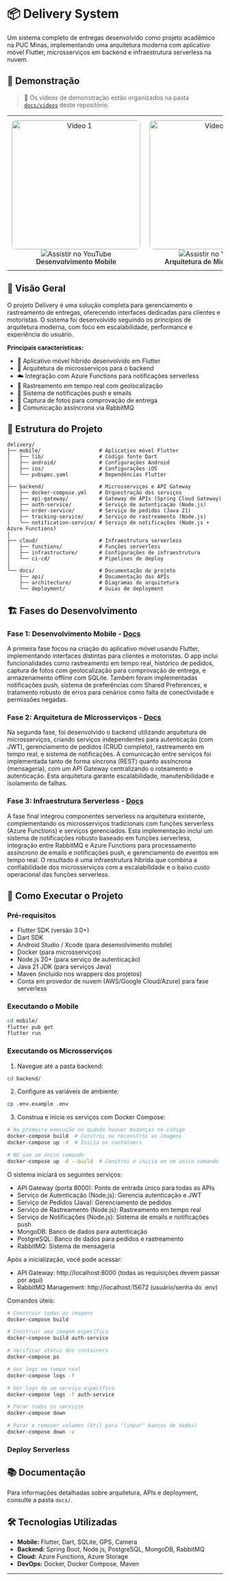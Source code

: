 # 📦 Delivery System

Um sistema completo de entregas desenvolvido como projeto acadêmico na PUC Minas, implementando uma arquitetura moderna com aplicativo móvel Flutter, microsserviços em backend e infraestrutura serverless na nuvem.

## 🎥 Demonstração
> 📂 Os vídeos de demonstração estão organizados na pasta [`docs/videos`](docs/videos) deste repositório.
<p align="center">
  <table>
    <tr>
      <!-- Card 1 -->
      <td align="center" style="padding: 10px;">
        <a href="https://www.youtube.com/shorts/lNh5pR27yVE" target="_blank" style="text-decoration: none;">
          <img src="https://img.youtube.com/vi/lNh5pR27yVE/hqdefault.jpg" width="300" alt="Vídeo 1" style="border-radius: 10px; border: 1px solid #ddd;">
          <br>
          <img src="https://img.shields.io/badge/YouTube-Assistir-red?style=flat-square&logo=youtube" alt="Assistir no YouTube">
          <br>
          <strong style="color: #333; font-family: Arial, sans-serif;">Desenvolvimento Mobile</strong>
        </a>
      </td>
      <!-- Card 2: Vídeo fornecido -->
      <td align="center" style="padding: 10px;">
        <a href="https://youtu.be/iJBoM_VGZxc?si=XFKRrbm1gI13MGgf" target="_blank" style="text-decoration: none;">
          <img src="https://img.youtube.com/vi/iJBoM_VGZxc/hqdefault.jpg" width="300" alt="Vídeo 2" style="border-radius: 10px; border: 1px solid #ddd;">
          <br>
          <img src="https://img.shields.io/badge/YouTube-Assistir-red?style=flat-square&logo=youtube" alt="Assistir no YouTube">
          <br>
          <strong style="color: #333; font-family: Arial, sans-serif;">Arquitetura de Microsserviços</strong>
        </a>
      </td>
      <!-- Card 3: Em Produção -->
      <td align="center" style="padding: 10px;">
        <div style="width:300px; height:180px; display:flex; align-items:center; justify-content:center; border-radius:10px; border:1px solid #ddd; background:#f5f5f5;">
          <strong style="color:#888; font-size:1.2em;">EM PRODUÇÃO</strong>
        </div>
        <br>
        <img src="https://img.shields.io/badge/YouTube-Em%20Breve-lightgrey?style=flat-square&logo=youtube" alt="Em Breve no YouTube">
        <br>
        <strong style="color: #333; font-family: Arial, sans-serif;">Infraestrutura Serverless</strong>
      </td>
    </tr>
  </table>
</p>


## 🚀 Visão Geral

O projeto Delivery é uma solução completa para gerenciamento e rastreamento de entregas, oferecendo interfaces dedicadas para clientes e motoristas. O sistema foi desenvolvido seguindo os princípios de arquitetura moderna, com foco em escalabilidade, performance e experiência do usuário.

**Principais características:**
- 📱 Aplicativo móvel híbrido desenvolvido em Flutter
- 🔧 Arquitetura de microsserviços para o backend
- ☁️ Integração com Azure Functions para notificações serverless
- 📍 Rastreamento em tempo real com geolocalização
- 🔔 Sistema de notificações push e emails
- 📸 Captura de fotos para comprovação de entrega
- 🐰 Comunicação assíncrona via RabbitMQ

## 📁 Estrutura do Projeto

```
delivery/
├── mobile/                   # Aplicativo móvel Flutter
│   ├── lib/                  # Código fonte Dart
│   ├── android/              # Configurações Android
│   ├── ios/                  # Configurações iOS
│   └── pubspec.yaml          # Dependências Flutter
│
├── backend/                  # Microsserviços e API Gateway
│   ├── docker-compose.yml    # Orquestração dos serviços
│   ├── api-gateway/          # Gateway de APIs (Spring Cloud Gateway)
│   ├── auth-service/         # Serviço de autenticação (Node.js)
│   ├── order-service/        # Serviço de pedidos (Java 21)
│   ├── tracking-service/     # Serviço de rastreamento (Node.js)
│   └── notification-service/ # Serviço de notificações (Node.js + Azure Functions)
│
├── cloud/                    # Infraestrutura serverless
│   ├── functions/            # Funções serverless
│   ├── infrastructure/       # Configurações de infraestrutura
│   └── ci-cd/                # Pipelines de deploy
│
└── docs/                     # Documentação do projeto
    ├── api/                  # Documentação das APIs
    ├── architecture/         # Diagramas de arquitetura
    └── deployment/           # Guias de deployment
```

## 🏗️ Fases do Desenvolvimento

### Fase 1: Desenvolvimento Mobile - [Docs](docs/especificacoes_entregas/entrega_01.md)
A primeira fase focou na criação do aplicativo móvel usando Flutter, implementando interfaces distintas para clientes e motoristas. O app inclui funcionalidades como rastreamento em tempo real, histórico de pedidos, captura de fotos com geolocalização para comprovação de entrega, e armazenamento offline com SQLite. Também foram implementadas notificações push, sistema de preferências com Shared Preferences, e tratamento robusto de erros para cenários como falta de conectividade e permissões negadas.

### Fase 2: Arquitetura de Microsserviços - [Docs](docs/especificacoes_entregas/entrega_02.md)
Na segunda fase, foi desenvolvido o backend utilizando arquitetura de microsserviços, criando serviços independentes para autenticação (com JWT), gerenciamento de pedidos (CRUD completo), rastreamento em tempo real, e sistema de notificações. A comunicação entre serviços foi implementada tanto de forma síncrona (REST) quanto assíncrona (mensageria), com um API Gateway centralizando o roteamento e autenticação. Esta arquitetura garante escalabilidade, manutenibilidade e isolamento de falhas.

### Fase 3: Infraestrutura Serverless - [Docs](docs/especificacoes_entregas/entrega_03.md)
A fase final integrou componentes serverless na arquitetura existente, complementando os microsserviços tradicionais com funções serverless (Azure Functions) e serviços gerenciados. Esta implementação inclui um sistema de notificações robusto baseado em funções serverless, integração entre RabbitMQ e Azure Functions para processamento assíncrono de emails e notificações push, e gerenciamento de eventos em tempo real. O resultado é uma infraestrutura híbrida que combina a confiabilidade dos microsserviços com a escalabilidade e o baixo custo operacional das funções serverless.

## 🚀 Como Executar o Projeto

### Pré-requisitos
- Flutter SDK (versão 3.0+)
- Dart SDK
- Android Studio / Xcode (para desenvolvimento mobile)
- Docker (para microsserviços)
- Node.js 20+ (para serviço de autenticação)
- Java 21 JDK (para serviços Java)
- Maven (incluído nos wrappers dos projetos)
- Conta em provedor de nuvem (AWS/Google Cloud/Azure) para fase serverless

### Executando o Mobile
```bash
cd mobile/
flutter pub get
flutter run
```

### Executando os Microsserviços

1. Navegue até a pasta backend:
```bash
cd backend/
```

2. Configure as variáveis de ambiente:
```bash
cp .env.example .env
```

3. Construa e inicie os serviços com Docker Compose:
```bash
# Na primeira execução ou quando houver mudanças no código
docker-compose build  # Constrói ou reconstrói as imagens
docker-compose up -d  # Inicia os containers

# OU use um único comando
docker-compose up -d --build  # Constrói e inicia em um único comando
```

O sistema iniciará os seguintes serviços:
- API Gateway (porta 8000): Ponto de entrada único para todas as APIs
- Serviço de Autenticação (Node.js): Gerencia autenticação e JWT
- Serviço de Pedidos (Java): Gerenciamento de pedidos
- Serviço de Rastreamento (Node.js): Rastreamento em tempo real
- Serviço de Notificações (Node.js): Sistema de emails e notificações push
- MongoDB: Banco de dados para autenticação
- PostgreSQL: Banco de dados para pedidos e rastreamento
- RabbitMQ: Sistema de mensageria

Após a inicialização, você pode acessar:
- API Gateway: http://localhost:8000 (todas as requisições devem passar por aqui)
- RabbitMQ Management: http://localhost:15672 (usuário/senha do .env)

Comandos úteis:
```bash
# Construir todas as imagens
docker-compose build

# Construir uma imagem específica
docker-compose build auth-service

# Verificar status dos containers
docker-compose ps

# Ver logs em tempo real
docker-compose logs -f

# Ver logs de um serviço específico
docker-compose logs -f auth-service

# Parar todos os serviços
docker-compose down

# Parar e remover volumes (útil para "limpar" bancos de dados)
docker-compose down -v
```

### Deploy Serverless


## 📚 Documentação

Para informações detalhadas sobre arquitetura, APIs e deployment, consulte a pasta `docs/`.

## 🛠️ Tecnologias Utilizadas

- **Mobile:** Flutter, Dart, SQLite, GPS, Camera
- **Backend:** Spring Boot, Node.js, PostgreSQL, MongoDB, RabbitMQ
- **Cloud:** Azure Functions, Azure Storage
- **DevOps:** Docker, Docker Compose, Maven

---

